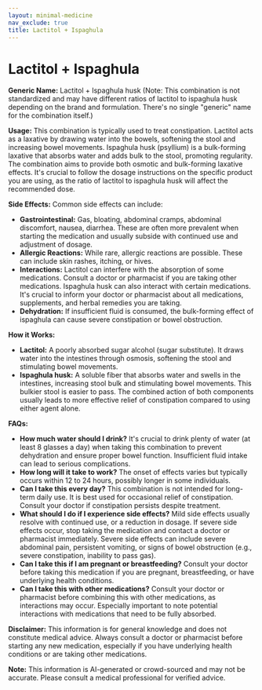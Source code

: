 ```yaml
---
layout: minimal-medicine
nav_exclude: true
title: Lactitol + Ispaghula
---
```


# Lactitol + Ispaghula

**Generic Name:** Lactitol + Ispaghula husk (Note:  This combination is not standardized and may have different ratios of lactitol to ispaghula husk depending on the brand and formulation.  There's no single "generic" name for the combination itself.)

**Usage:** This combination is typically used to treat constipation.  Lactitol acts as a laxative by drawing water into the bowels, softening the stool and increasing bowel movements. Ispaghula husk (psyllium) is a bulk-forming laxative that absorbs water and adds bulk to the stool, promoting regularity.  The combination aims to provide both osmotic and bulk-forming laxative effects. It's crucial to follow the dosage instructions on the specific product you are using, as the ratio of lactitol to ispaghula husk will affect the recommended dose.

**Side Effects:** Common side effects can include:

* **Gastrointestinal:** Gas, bloating, abdominal cramps, abdominal discomfort, nausea, diarrhea. These are often more prevalent when starting the medication and usually subside with continued use and adjustment of dosage.
* **Allergic Reactions:**  While rare, allergic reactions are possible.  These can include skin rashes, itching, or hives.
* **Interactions:** Lactitol can interfere with the absorption of some medications. Consult a doctor or pharmacist if you are taking other medications. Ispaghula husk can also interact with certain medications.  It's crucial to inform your doctor or pharmacist about all medications, supplements, and herbal remedies you are taking.
* **Dehydration:** If insufficient fluid is consumed, the bulk-forming effect of ispaghula can cause severe constipation or bowel obstruction.

**How it Works:**

* **Lactitol:** A poorly absorbed sugar alcohol (sugar substitute). It draws water into the intestines through osmosis, softening the stool and stimulating bowel movements.
* **Ispaghula husk:** A soluble fiber that absorbs water and swells in the intestines, increasing stool bulk and stimulating bowel movements.  This bulkier stool is easier to pass.  The combined action of both components usually leads to more effective relief of constipation compared to using either agent alone.

**FAQs:**

* **How much water should I drink?**  It's crucial to drink plenty of water (at least 8 glasses a day) when taking this combination to prevent dehydration and ensure proper bowel function.  Insufficient fluid intake can lead to serious complications.
* **How long will it take to work?**  The onset of effects varies but typically occurs within 12 to 24 hours, possibly longer in some individuals.
* **Can I take this every day?**  This combination is not intended for long-term daily use. It is best used for occasional relief of constipation.  Consult your doctor if constipation persists despite treatment.
* **What should I do if I experience side effects?**  Mild side effects usually resolve with continued use, or a reduction in dosage. If severe side effects occur, stop taking the medication and contact a doctor or pharmacist immediately.  Severe side effects can include severe abdominal pain, persistent vomiting, or signs of bowel obstruction (e.g., severe constipation, inability to pass gas).
* **Can I take this if I am pregnant or breastfeeding?**  Consult your doctor before taking this medication if you are pregnant, breastfeeding, or have underlying health conditions.
* **Can I take this with other medications?**  Consult your doctor or pharmacist before combining this with other medications, as interactions may occur.  Especially important to note potential interactions with medications that need to be fully absorbed.


**Disclaimer:** This information is for general knowledge and does not constitute medical advice.  Always consult a doctor or pharmacist before starting any new medication, especially if you have underlying health conditions or are taking other medications.


**Note:** This information is AI-generated or crowd-sourced and may not be accurate. Please consult a medical professional for verified advice.